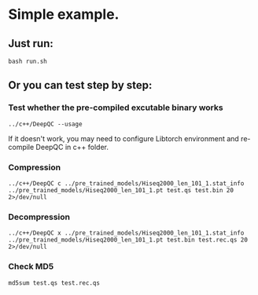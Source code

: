 # Simple example.

## Just run:
`
bash run.sh
`
## Or you can test step by step:

### Test whether the pre-compiled excutable binary works
`
../c++/DeepQC --usage
`

If it doesn't work, you may need to configure Libtorch environment and re-compile DeepQC in c++ folder.

### Compression
`
../c++/DeepQC c ../pre_trained_models/Hiseq2000_len_101_1.stat_info ../pre_trained_models/Hiseq2000_len_101_1.pt test.qs test.bin 20 2>/dev/null
`

### Decompression
`
../c++/DeepQC x ../pre_trained_models/Hiseq2000_len_101_1.stat_info ../pre_trained_models/Hiseq2000_len_101_1.pt test.bin test.rec.qs 20 2>/dev/null
`

### Check MD5

`
md5sum test.qs test.rec.qs
`
